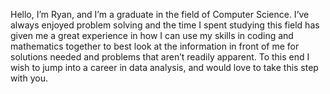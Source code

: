 Hello, I’m Ryan, and I’m a graduate in the field of Computer Science.
I’ve always enjoyed problem solving and the time I spent studying this field has given me a great experience in how I can use my skills in coding and mathematics together
to best look at the information in front of me for solutions needed and problems that aren’t readily apparent.
To this end I wish to jump into a career in data analysis, and would love to take this step with you.

<!---
rsikhrangkur/rsikhrangkur is a ✨ special ✨ repository because its `README.md` (this file) appears on your GitHub profile.
You can click the Preview link to take a look at your changes.
--->

